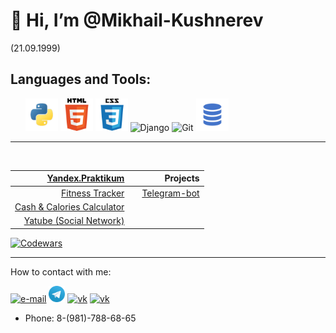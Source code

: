 # 👋 Hi, I’m @Mikhail-Kushnerev
(21.09.1999)

## Languages and Tools:  
<ul>
  <img
        alt="Python" 
        width="52px" 
        src="https://raw.githubusercontent.com/github/explore/80688e429a7d4ef2fca1e82350fe8e3517d3494d/topics/python/python.png" 
        />
  <img
        alt="HTML5" 
        width="52px" 
        src="https://raw.githubusercontent.com/github/explore/80688e429a7d4ef2fca1e82350fe8e3517d3494d/topics/html/html.png" 
        />
  <img
        alt="CSS" 
        width="52px" 
        src="https://raw.githubusercontent.com/github/explore/80688e429a7d4ef2fca1e82350fe8e3517d3494d/topics/css/css.png" 
        />      
  <img
        alt="Django" 
        width="52px" 
        src="https://www.bairesdev.com/wp-content/uploads/2019/04/img-django-logo.png" 
        />
  <img
        alt="Git" 
        width="52px" 
        src="https://stacksnap.com/media/git.png" 
        />
  <img
        alt="SQL" 
        width="52px" 
        src="https://raw.githubusercontent.com/github/explore/80688e429a7d4ef2fca1e82350fe8e3517d3494d/topics/sql/sql.png" 
        />  
</ul>  
<hr>
<br />

|[Yandex.Praktikum](https://practicum.yandex.ru/trainer/python-developer-plus/lesson/91c0af5b-d616-47e9-81ba-01ed0d62910c/)| |Projects|
|-:|-:|-:|
|[Fitness Tracker](https://github.com/Mikhail-Kushnerev/Fitness-Tracker)| |[Telegram-bot](https://github.com/Mikhail-Kushnerev/Pizza-bot)|
|[Cash & Calories Calculator](https://github.com/Mikhail-Kushnerev/Calculator-of-Money-and-Calories)|
|[Yatube (Social Network)](https://github.com/Mikhail-Kushnerev/hw05_final)|



[![Codewars](https://www.codewars.com/users/Mikhail-Kushnerev/badges/large)](https://www.codewars.com/users/Mikhail-Kushnerev)
____
How to contact with me:  

[<img 
  aling="right" 
  alt="e-mail" 
  width="26px" 
  src="https://avatars.mds.yandex.net/get-yapic/65952/enc-15316b863572ed0621d22e21b5015b6240d1ce8bc24252de87363a92be86f01b/islands-retina-50" 
  />](mailto:mikushnerev@yandex.ru)
[<img 
  aling="right" 
  alt="telegram" 
  width="26px" 
  src="https://raw.githubusercontent.com/github/explore/80688e429a7d4ef2fca1e82350fe8e3517d3494d/topics/telegram/telegram.png" 
  />](https://t.me/mikushnerev)
[<img 
  aling="right" 
  alt="vk" 
  width="26px" 
  src="https://www.dropbox.com/team/team_logo/dbtid%3AAACHQZx4adzBZiBCpy7P4xtzn3UNxr-wcoE?v=1634126598663" 
  />](https://vk.com/killermuxa)
[<img 
  aling="right" 
  alt="vk" 
  width="26px" 
  src="https://discord.com/assets/145dc557845548a36a82337912ca3ac5.svg"
  />](https://discordapp.com/users/282964963335602177/)  
  - Phone: 8-(981)-788-68-65
<!---
Mikhail-Kushnerev/Mikhail-Kushnerev is a ✨ special ✨ repository because its `README.md` (this file) appears on your GitHub profile.
You can click the Preview link to take a look at your changes.
--->
